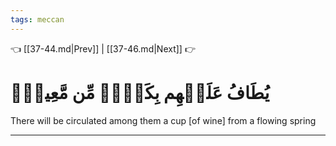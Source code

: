 ```yaml
---
tags: meccan
---
```


👈 [[37-44.md|Prev]] | [[37-46.md|Next]] 👉

# يُطَافُ عَلَيۡهِم بِكَأۡسٖ مِّن مَّعِينِۭ

There will be circulated among them a cup [of wine] from a flowing spring

---

